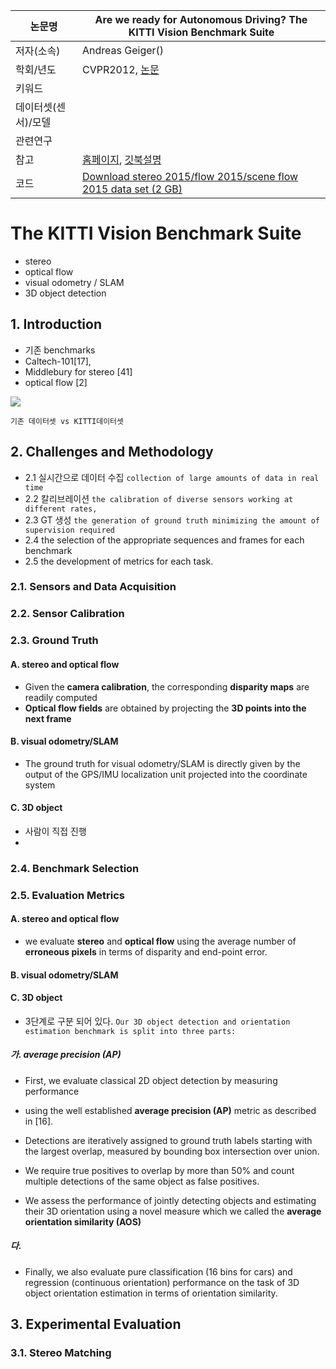 |논문명 |Are we ready for Autonomous Driving? The KITTI Vision Benchmark Suite |
| --- | --- |
| 저자\(소속\) | Andreas Geiger\(\) |
| 학회/년도 | CVPR2012, [논문](http://www.cvlibs.net/publications/Geiger2012CVPR.pdf) |
| 키워드 | |
| 데이터셋(센서)/모델 | |
| 관련연구||
| 참고 |[홈페이지](http://www.cvlibs.net/datasets/kitti/), [깃북설명](https://github.com/hunjung-lim/awesome-vehicle-datasets/tree/master/vehicle/kitti) |
| 코드 |[Download stereo 2015/flow 2015/scene flow 2015 data set (2 GB)](http://kitti.is.tue.mpg.de/kitti/data_scene_flow.zip) |


# The KITTI Vision Benchmark Suite

- stereo
- optical flow
- visual odometry / SLAM
- 3D object detection



## 1. Introduction

- 기존 benchmarks
- Caltech-101[17],
- Middlebury for stereo [41]
- optical flow [2]

![](https://i.imgur.com/AdIrsHK.png)
```
기존 데이터셋 vs KITTI데이터셋
```

## 2. Challenges and Methodology

- 2.1 실시간으로 데이터 수집 `collection of large amounts of data in real time`
- 2.2 칼리브레이션 `the calibration of diverse sensors working at different rates,`
- 2.3 GT 생성 `the generation of ground truth minimizing the amount of supervision required`
- 2.4 the selection of the appropriate sequences and frames for each benchmark
- 2.5 the development of metrics for each task.

### 2.1. Sensors and Data Acquisition

### 2.2. Sensor Calibration

### 2.3. Ground Truth

#### A. stereo and optical flow
- Given the **camera calibration**, the corresponding **disparity maps** are readily computed
- **Optical flow fields** are obtained by projecting the **3D points into the next frame**

#### B. visual odometry/SLAM

- The ground truth for visual odometry/SLAM is directly given by the output of the GPS/IMU localization unit projected into the coordinate system

#### C. 3D object

- 사람이 직접 진행
-
### 2.4. Benchmark Selection

### 2.5. Evaluation Metrics


#### A. stereo and optical flow
- we evaluate **stereo** and **optical flow** using the average number of **erroneous pixels** in terms of disparity and end-point error.
#### B. visual odometry/SLAM

#### C. 3D object

- 3단계로 구분 되어 있다. `Our 3D object detection and orientation estimation benchmark is split into three parts: `

##### 가. average precision (AP)
- First, we evaluate classical 2D object detection by measuring performance
- using the well established **average precision (AP)** metric as described in [16].

- Detections are iteratively assigned to ground truth labels starting with the largest overlap, measured by bounding box intersection over union.

- We require true positives to overlap by more than 50% and count multiple detections of the same object as false positives.

- We assess the performance of jointly detecting objects and estimating their 3D orientation using a novel measure which we called the **average orientation similarity (AOS)**

##### 다.

- Finally, we also evaluate pure classification (16 bins for cars) and regression (continuous orientation) performance on the task of 3D object orientation estimation in terms of orientation similarity.

## 3. Experimental Evaluation

### 3.1. Stereo Matching
<!--stackedit_data:
eyJoaXN0b3J5IjpbMTY4OTAyNDcyN119
-->
